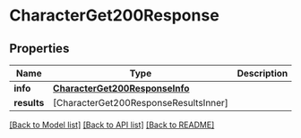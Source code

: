 # CharacterGet200Response

## Properties
Name | Type | Description | Notes
------------ | ------------- | ------------- | -------------
**info** | [**CharacterGet200ResponseInfo**](CharacterGet200ResponseInfo.md) |  | [optional] 
**results** | [CharacterGet200ResponseResultsInner] |  | [optional] 

[[Back to Model list]](../README.md#documentation-for-models) [[Back to API list]](../README.md#documentation-for-api-endpoints) [[Back to README]](../README.md)


